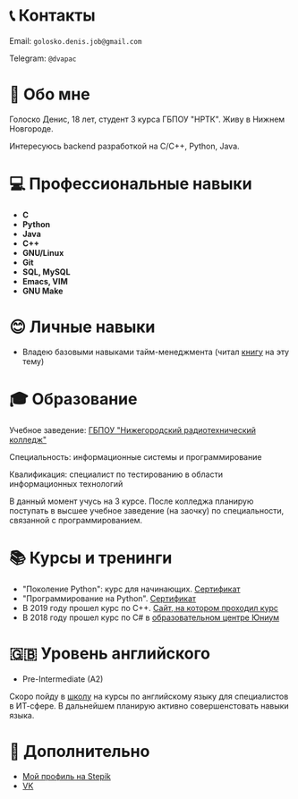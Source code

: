 # 📞 Контакты

Email: `golosko.denis.job@gmail.com`

Telegram: `@dvapac`

# 👋 Обо мне

Голоско Денис, 18 лет, студент 3 курса ГБПОУ "НРТК". 
Живу в Нижнем Новгороде. 

Интересуюсь backend разработкой на C/C++, Python, Java. 

# 💻 Профессиональные навыки
+ **C**
+ **Python**
+ **Java**
+ **С++**
+ **GNU/Linux**
+ **Git**
+ **SQL, MySQL**
+ **Emacs, VIM**
+ **GNU Make**

# 😊 Личные навыки
+ Владею базовыми навыками тайм-менеджмента (читал [книгу](https://www.ozon.ru/product/taym-drayv-19627717/?sh=cxbLJ6R58g) на эту тему)

# 🎓 Образование

Учебное заведение: [ГБПОУ "Нижегородский радиотехнический колледж"](https://nntc.nnov.ru/)

Специальность: информационные системы и программирование

Квалификация: специалист по тестированию в области информационных технологий

В данный момент учусь на 3 курсе. После колледжа планирую поступать в высшее учебное заведение (на заочку) по специальности, связанной с программированием.

# 📚 Курсы и тренинги 

+ "Поколение Python": курс для начинающих. [Сертификат](https://stepik.org/cert/1150577)
+ "Программирование на Python". [Сертификат](https://stepik.org/cert/1023640)
+ В 2019 году прошел курс по C++. [Сайт, на котором проходил курс](https://informatics.ru/)
+ В 2018 году прошел курс по C# в [образовательном центре Юниум](https://unium.ru/)

# 🇬🇧 Уровень английского
+ Pre-Intermediate (A2) 

Скоро пойду в [школу](https://greenlinenn.com/) на курсы по английскому языку для специалистов в ИТ-сфере. В дальнейшем планирую активно совершенстовать навыки языка. 

# 🔎 Дополнительно

+ [Мой профиль на Stepik](https://stepik.org/users/378069677)
+ [VK](https://vk.com/denis.g.specialist)
